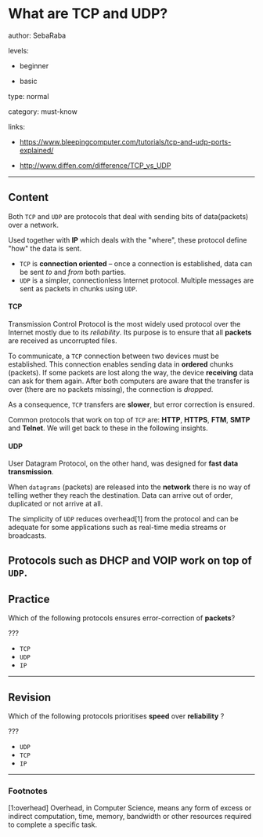 # What are TCP and UDP?
author: SebaRaba

levels:

  - beginner

  - basic

type: normal

category: must-know

links:

  - https://www.bleepingcomputer.com/tutorials/tcp-and-udp-ports-explained/

  - http://www.diffen.com/difference/TCP_vs_UDP

---
## Content

Both `TCP` and `UDP` are protocols that deal with sending bits of data(packets) over a network.

Used together with **IP** which deals with the "where", these protocol define "how" the data is sent.

- `TCP` is **connection oriented** – once a connection is established, data can be sent *to* and *from* both parties.
- `UDP` is a simpler, connectionless Internet protocol. Multiple messages are sent as packets in chunks using `UDP`.

#### TCP

Transmission Control Protocol is the most widely used protocol over the Internet mostly due to its *reliability*.
Its purpose is to ensure that all **packets** are received as uncorrupted files.

To communicate, a `TCP` connection between two devices must be established. This connection enables sending data in **ordered** chunks (packets). If some packets are lost along the way, the device **receiving** data can ask for them again.
After both computers are aware that the transfer is over (there are no packets missing), the connection is *dropped*.

As a consequence, `TCP` transfers are **slower**, but error correction is ensured.

Common protocols that work on top of `TCP` are: **HTTP**, **HTTPS**, **FTM**, **SMTP** and **Telnet**. We will get back to these in the following insights.

#### UDP

User Datagram Protocol, on the other hand, was designed for **fast data transmission**.

When `datagrams` (packets) are released into the **network** there is no way of telling wether they reach the destination. Data can arrive out of order, duplicated or not arrive at all.

The simplicity of `UDP` reduces overhead[1] from the protocol and can be adequate for some applications such as real-time media streams or broadcasts.

Protocols such as **DHCP** and **VOIP** work on top of `UDP`.
---
## Practice

Which of the following protocols ensures error-correction of **packets**?

???

* `TCP`
* `UDP`
* `IP`

---
## Revision

Which of the following protocols prioritises **speed** over **reliability** ?

???

* `UDP`
* `TCP`
* `IP`

---
### Footnotes

[1:overhead]
Overhead, in Computer Science, means any form of excess or indirect computation, time, memory, bandwidth or other resources required to complete a specific task.
